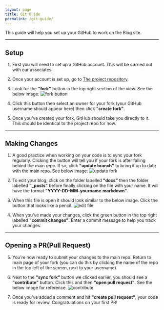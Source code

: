 ```yaml
---
layout: page
title: Git Guide
permalink: /git-guide/
---
```


This guide will help you set up your GitHub to work on the Blog site.


---
## Setup
1. First you will need to set up a GitHub account. This will be carried out with our associates.
   
2. Once your account is set up, go to [The project repository](https://github.com/chipspeak/chipspeak.github.io).
   
3. Look for the **"fork"** button in the top right section of the view. See the below image:
![fork button](/images/fork-button.png)

4. Click this button then select an owner for your fork (your GitHub username should appear here) then click **"create fork"**.

5. Once you've created your fork, GitHub should take you directly to it. This should be identical to the project repo for now.


---
## Making Changes

1. A good practice when working on your code is to sync your fork regularly. Clicking the button will tell you if your fork is after falling behind the main repo. If so, click **"update branch"** to bring it up to date with the main repo. See below image:
![update fork](/images/update-fork.png)

2. To edit your blog, click on the folder labelled **"docs"** then the folder labelled **"_posts"** before finally clicking on the file with your name. It will have the format **"YYYY-DD-MM-yourname.markdown"**.

3. When this file is open it should look similar to the below image. Click the button that looks like a pencil.
![edit file](/images/edit-file.png)

4. When you've made your changes, click the green button in the top right labelled **"commit changes"**. Enter a commit message to help you track your changes.


---
## Opening a PR(Pull Request)

5. You're now ready to submit your changes to the main repo. Return to main page of your fork (you can do this by clicking the name of the repo in the top left of the screen, next to your username). 

6. Next to the **"sync fork"** button we clicked earlier, you should see a **"contribute"** button. Click this and then **"open pull request"**. See the below image for reference.
![contribute](/images/contribute.png)

1. Once you've added a comment and hit **"create pull request"**, your code is ready for review. Congratulations on your first PR!
